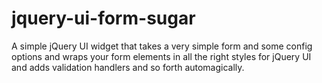 jquery-ui-form-sugar
====================

A simple jQuery UI widget that takes a very simple form and some config options and wraps your form elements in all the right styles for jQuery UI and adds validation handlers and so forth automagically.